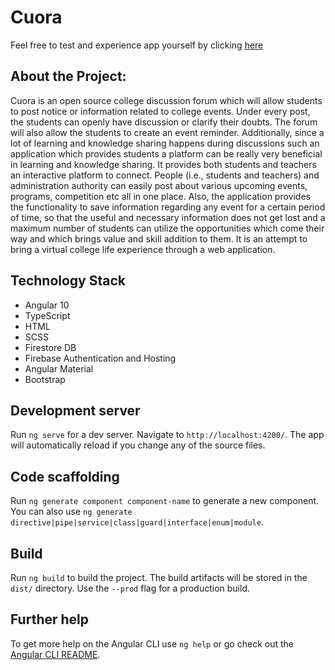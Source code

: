 # Cuora
Feel free to test and experience app yourself by clicking [here](https://ctae-forum.web.app/myevents)
## About the Project: 
Cuora is an open source college discussion forum which will allow students to post notice or information related to college events. Under every post, the students can openly have discussion or clarify their doubts. The forum will also allow the students to create an event reminder. 
Additionally, since a lot of learning and knowledge sharing happens during discussions such an application which provides students a platform can be really very beneficial in learning and knowledge sharing. It provides both students and teachers an interactive platform to connect. People (i.e., students and teachers) and administration authority can easily post about various upcoming events, programs, competition etc all in one place. Also, the application provides the functionality to save information regarding any event for a certain period of time, so that the useful and necessary information does not get lost and a maximum number of students can utilize the opportunities which come their way and which brings value and skill addition to them. 
It is an attempt to bring a virtual college life experience through a web application.

## Technology Stack
- Angular 10
- TypeScript
- HTML
- SCSS
- Firestore DB
- Firebase Authentication and Hosting
- Angular Material
- Bootstrap


## Development server

Run `ng serve` for a dev server. Navigate to `http://localhost:4200/`. The app will automatically reload if you change any of the source files.

## Code scaffolding

Run `ng generate component component-name` to generate a new component. You can also use `ng generate directive|pipe|service|class|guard|interface|enum|module`.

## Build

Run `ng build` to build the project. The build artifacts will be stored in the `dist/` directory. Use the `--prod` flag for a production build.

## Further help

To get more help on the Angular CLI use `ng help` or go check out the [Angular CLI README](https://github.com/angular/angular-cli/blob/master/README.md).
